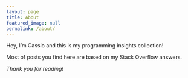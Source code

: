 ```yaml
---
layout: page
title: About
featured_image: null
permalink: /about/
---
```


Hey, I’m Cassio and this is my programming insights collection! 

Most of posts you find here are based on my Stack Overflow answers.

*Thank you for reading!*